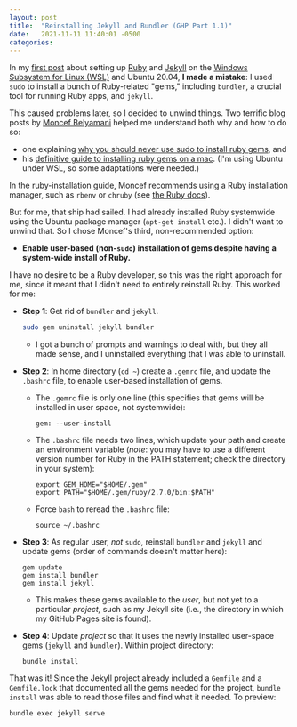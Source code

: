 ```yaml
---
layout: post
title:  "Reinstalling Jekyll and Bundler (GHP Part 1.1)"
date:   2021-11-11 11:40:01 -0500
categories: 
---
```

In my [first post](/2021/11/06/github-page-about-github-pages.html) about setting up [Ruby](https://www.ruby-lang.org/en/) and [Jekyll](https://jekyllrb.com/) on the [Windows Subsystem for Linux (WSL)](https://docs.microsoft.com/en-us/windows/wsl/about) and Ubuntu 20.04, **I made a mistake**: I used `sudo` to install a bunch of Ruby-related "gems," including `bundler`, a crucial tool for running Ruby apps, and `jekyll`. 

This caused problems later, so I decided to unwind things. Two terrific blog posts by [Moncef Belyamani](https://www.moncefbelyamani.com/) helped me understand both why and how to do so:
- one explaining [why you should never use sudo to install ruby gems](https://www.moncefbelyamani.com/why-you-should-never-use-sudo-to-install-ruby-gems/), and
- his [definitive guide to installing ruby gems on a mac](https://www.moncefbelyamani.com/the-definitive-guide-to-installing-ruby-gems-on-a-mac/). (I'm using Ubuntu under WSL, so some adaptations were needed.)

In the ruby-installation guide, Moncef recommends using a Ruby installation manager, such as `rbenv` or `chruby` (see [the Ruby docs](https://www.ruby-lang.org/en/documentation/installation/#installers)). 

But for me, that ship had sailed. I had already installed Ruby systemwide using the Ubuntu package manager (`apt-get install` etc.). I didn't want to unwind that. So I chose Moncef's third, non-recommended option: 

- **Enable user-based (non-`sudo`) installation of gems despite having a system-wide install of Ruby.** 

I have no desire to be a Ruby developer, so this was the right approach for me, since it meant that I didn't need to entirely reinstall Ruby. This worked for me:

- **Step 1**: Get rid of `bundler` and `jekyll`.
    ```bash
    sudo gem uninstall jekyll bundler
    ```
    - I got a bunch of prompts and warnings to deal with, but they all made sense, and I uninstalled everything that I was able to uninstall.
- **Step 2**: In home directory (`cd ~`) create a `.gemrc` file, and update the `.bashrc` file, to enable user-based installation of gems. 
    - The `.gemrc` file is only one line (this specifies that gems will be installed in user space, not systemwide):
        ```
        gem: --user-install
        ```
    - The `.bashrc` file needs two lines, which update your path and create an environment variable (*note*: you may have to use a different version number for Ruby in the PATH statement; check the directory in your system):
        ```
        export GEM_HOME="$HOME/.gem"
        export PATH="$HOME/.gem/ruby/2.7.0/bin:$PATH"
        ```
    - Force `bash` to reread the `.bashrc` file:
        ```
        source ~/.bashrc
        ```
- **Step 3**: As regular user, *not* `sudo`, reinstall `bundler` and `jekyll` and update gems (order of commands doesn't matter here):
    ```
    gem update
    gem install bundler
    gem install jekyll
    ```
    - This makes these gems available to the *user*, but not yet to a particular *project,* such as my Jekyll site (i.e., the directory in which my GitHub Pages site is found).

- **Step 4**: Update *project* so that it uses the newly installed user-space gems (`jekyll` and `bundler`). Within project directory:
    ```
    bundle install
    ```
That was it! Since the Jekyll project already included a `Gemfile` and a `Gemfile.lock` that documented all the gems needed for the project, `bundle install` was able to read those files and find what it needed. To preview:
```
bundle exec jekyll serve
```

